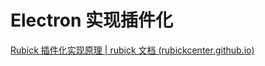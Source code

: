 # Electron 实现插件化

[Rubick 插件化实现原理 | rubick 文档 (rubickcenter.github.io)](https://rubickcenter.github.io/docs/core/)
